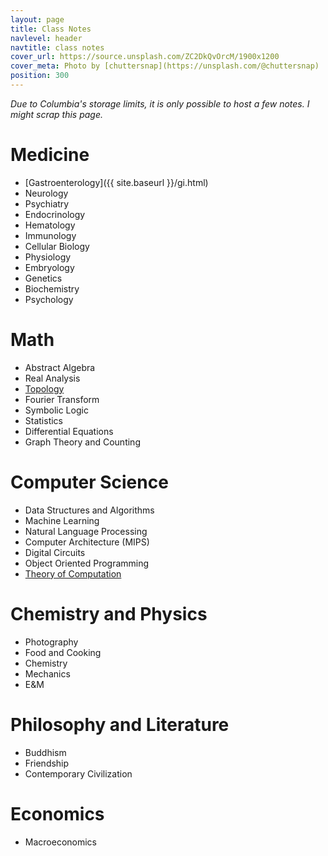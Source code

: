 ```yaml
---
layout: page
title: Class Notes
navlevel: header
navtitle: class notes
cover_url: https://source.unsplash.com/ZC2DkQvOrcM/1900x1200
cover_meta: Photo by [chuttersnap](https://unsplash.com/@chuttersnap)
position: 300
---
```

*Due to Columbia's storage limits, it is only possible to host a few notes. I might scrap this page.*

# Medicine
- [Gastroenterology]({{ site.baseurl }}/gi.html)
- Neurology
- Psychiatry
- Endocrinology
- Hematology
- Immunology
- Cellular Biology
- Physiology
- Embryology
- Genetics
- Biochemistry
- Psychology

# Math
- Abstract Algebra
- Real Analysis
- [Topology](https://drive.google.com/open?id=0B-2unwPWq7WuTnYzTExWRVdjSjA)
- Fourier Transform
- Symbolic Logic
- Statistics
- Differential Equations
- Graph Theory and Counting

# Computer Science
- Data Structures and Algorithms
- Machine Learning
- Natural Language Processing
- Computer Architecture (MIPS)
- Digital Circuits
- Object Oriented Programming
- [Theory of Computation](https://drive.google.com/open?id=0B-2unwPWq7WudjRacWs4RzFMRWc)

# Chemistry and Physics
- Photography
- Food and Cooking
- Chemistry
- Mechanics
- E&M

# Philosophy and Literature
- Buddhism
- Friendship
- Contemporary Civilization

# Economics
- Macroeconomics


